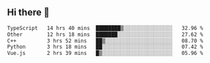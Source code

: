 ## Hi there 👋

<!--START_SECTION:waka-->

```txt
TypeScript   14 hrs 40 mins  ████████▒░░░░░░░░░░░░░░░░   32.96 %
Other        12 hrs 18 mins  ███████░░░░░░░░░░░░░░░░░░   27.62 %
C++          3 hrs 52 mins   ██▒░░░░░░░░░░░░░░░░░░░░░░   08.70 %
Python       3 hrs 18 mins   ██░░░░░░░░░░░░░░░░░░░░░░░   07.42 %
Vue.js       2 hrs 39 mins   █▒░░░░░░░░░░░░░░░░░░░░░░░   05.96 %
```

<!--END_SECTION:waka-->
